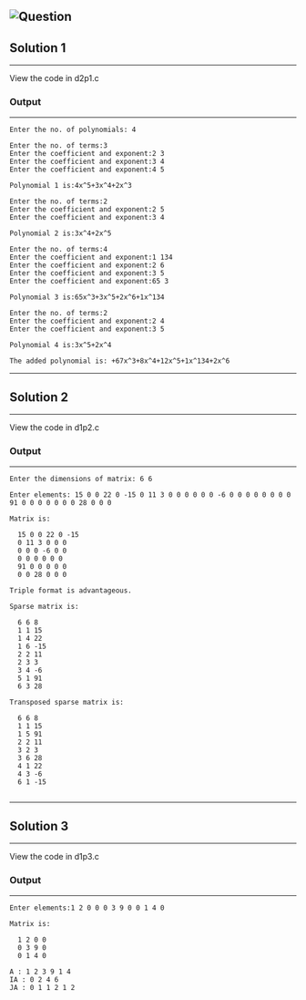 ![Question](https://github.com/Sayantan-world/HITK_CSE_DSA_LAB/blob/master/Day%202/DSLab2.png?raw=true)
---

## Solution 1
---
View the code in d2p1.c

### Output
---
```
Enter the no. of polynomials: 4

Enter the no. of terms:3
Enter the coefficient and exponent:2 3
Enter the coefficient and exponent:3 4
Enter the coefficient and exponent:4 5

Polynomial 1 is:4x^5+3x^4+2x^3

Enter the no. of terms:2
Enter the coefficient and exponent:2 5
Enter the coefficient and exponent:3 4

Polynomial 2 is:3x^4+2x^5

Enter the no. of terms:4
Enter the coefficient and exponent:1 134
Enter the coefficient and exponent:2 6
Enter the coefficient and exponent:3 5
Enter the coefficient and exponent:65 3

Polynomial 3 is:65x^3+3x^5+2x^6+1x^134

Enter the no. of terms:2
Enter the coefficient and exponent:2 4
Enter the coefficient and exponent:3 5

Polynomial 4 is:3x^5+2x^4

The added polynomial is: +67x^3+8x^4+12x^5+1x^134+2x^6

```
---
## Solution 2
---
View the code in d1p2.c

### Output
---
```
Enter the dimensions of matrix: 6 6

Enter elements: 15 0 0 22 0 -15 0 11 3 0 0 0 0 0 0 -6 0 0 0 0 0 0 0 0 91 0 0 0 0 0 0 0 28 0 0 0

Matrix is:

  15 0 0 22 0 -15
  0 11 3 0 0 0
  0 0 0 -6 0 0
  0 0 0 0 0 0
  91 0 0 0 0 0
  0 0 28 0 0 0
  
Triple format is advantageous.

Sparse matrix is:

  6 6 8
  1 1 15
  1 4 22
  1 6 -15
  2 2 11
  2 3 3
  3 4 -6
  5 1 91
  6 3 28
  
Transposed sparse matrix is:

  6 6 8
  1 1 15
  1 5 91
  2 2 11
  3 2 3
  3 6 28
  4 1 22
  4 3 -6
  6 1 -15
  
```
---
## Solution 3
---
View the code in d1p3.c

### Output
---
```
Enter elements:1 2 0 0 0 3 9 0 0 1 4 0

Matrix is:

  1 2 0 0
  0 3 9 0
  0 1 4 0
  
A : 1 2 3 9 1 4
IA : 0 2 4 6
JA : 0 1 1 2 1 2

 ```
